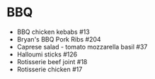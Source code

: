 # BBQ

- BBQ chicken kebabs #13
- Bryan's BBQ Pork Ribs #204
- Caprese salad - tomato mozzarella basil #37
- Halloumi sticks #126
- Rotisserie beef joint #18
- Rotisserie chicken #17
